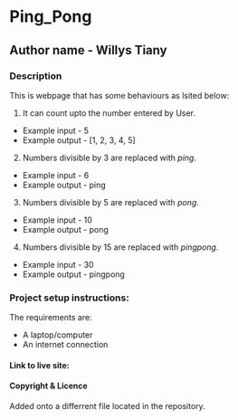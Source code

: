 # Ping_Pong

## Author name - Willys Tiany

### Description
This is webpage that has some behaviours as lsited below:
1. It can count upto the number entered by User.
  * Example input - 5
  * Example output - [1, 2, 3, 4, 5]

2. Numbers divisible by 3 are replaced with _ping_.
  * Example input - 6
  * Example output - ping

3. Numbers divisible by 5 are replaced with _pong_.
  * Example input - 10
  * Example output - pong

4. Numbers divisible by 15 are replaced with _pingpong_.
  * Example input - 30
  * Example output - pingpong

### Project setup instructions:
The requirements are:
  * A laptop/computer
  * An internet connection

#### Link to live site:

#### Copyright & Licence
Added onto a differrent file located in the repository.
